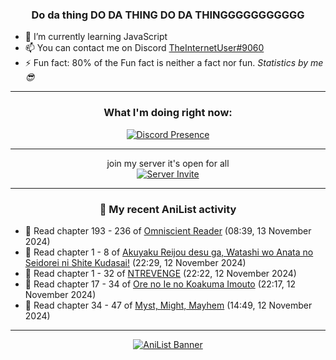 <div align="center">

### Do da thing DO DA THING DO DA THINGGGGGGGGGGG
</div>

- 🌱 I’m currently learning JavaScript
- 📫 You can contact me on Discord [TheInternetUser#9060](https://discord.com/users/534117072796385300)
- ⚡ Fun fact: 80% of the Fun fact is neither a fact nor fun. _Statistics by me 😎_
<hr>

<div align="center">

### What I'm doing right now:
[![Discord Presence](https://lanyard.cnrad.dev/api/534117072796385300)](https://discord.com/users/534117072796385300)
<hr>

join my server it's open for all <br>
[![Server Invite](https://invidget.switchblade.xyz/bfYgVHxrSs)](https://discord.gg/bfYgVHxrSs)

<hr>
  
### 🌸 My recent AniList activity

</div>

<!-- ANILIST_ACTIVITY:start -->

-   📖 Read chapter 193 - 236 of [Omniscient Reader](https://anilist.co/manga/119257) (08:39, 13 November 2024)
-   📖 Read chapter 1 - 8 of [Akuyaku Reijou desu ga, Watashi wo Anata no Seidorei ni Shite Kudasai!](https://anilist.co/manga/171022) (22:29, 12 November 2024)
-   📖 Read chapter 1 - 32 of [NTREVENGE](https://anilist.co/manga/167427) (22:22, 12 November 2024)
-   📖 Read chapter 17 - 34 of [Ore no Ie no Koakuma Imouto](https://anilist.co/manga/169152) (22:17, 12 November 2024)
-   📖 Read chapter 34 - 47 of [Myst, Might, Mayhem](https://anilist.co/manga/175946) (14:49, 12 November 2024)

<!-- ANILIST_ACTIVITY:end -->
<hr>

<div align="center">

[![AniList Banner](https://img.anili.st/User/929966)](https://anilist.co/user/TheInternetUser)

<!-- ![Profile views](https://gpvc.arturio.dev/TheInternetUse7) Since 2023-01-09 -->
<br>


</div>
